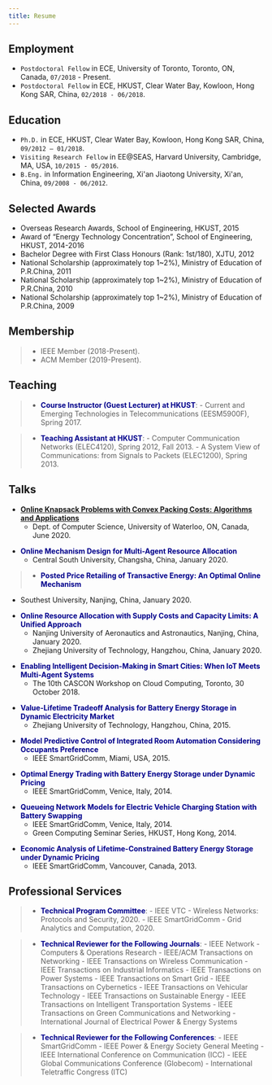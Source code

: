 ```yaml
---
title: Resume
---
```


## Employment
>
- `Postdoctoral Fellow` in ECE, University of Toronto, Toronto, ON, Canada, `07/2018` - Present.
- `Postdoctoral Fellow` in ECE, HKUST, Clear Water Bay, Kowloon, Hong Kong SAR, China, `02/2018 - 06/2018`.

## Education
>
- `Ph.D.` in ECE, HKUST, Clear Water Bay, Kowloon, Hong Kong SAR, China, `09/2012 – 01/2018`.
- `Visiting Research Fellow` in EE@SEAS, Harvard University, Cambridge, MA, USA, `10/2015 - 05/2016`.
- `B.Eng.` in Information Engineering, Xi'an Jiaotong University, Xi'an, China, `09/2008 - 06/2012`.

## Selected Awards
>
- Overseas Research Awards, School of Engineering, HKUST, 2015
- Award of “Energy Technology Concentration”, School of Engineering, HKUST, 2014-2016
- Bachelor Degree with First Class Honours (Rank: 1st/180), XJTU, 2012
- National Scholarship (approximately top 1~2%), Ministry of Education of P.R.China, 2011
- National Scholarship (approximately top 1~2%), Ministry of Education of P.R.China, 2010
- National Scholarship (approximately top 1~2%), Ministry of Education of P.R.China, 2009

## Membership 

> - IEEE Member (2018-Present).
> - ACM Member (2019-Present).

## Teaching

> - <span style="color:darkblue">**Course Instructor (Guest Lecturer) at HKUST**</span>:
    - Current and Emerging Technologies in Telecommunications (EESM5900F), Spring 2017.

> - <span style="color:darkblue">**Teaching Assistant at HKUST**</span>:
    - Computer Communication Networks (ELEC4120), Spring 2012, Fall 2013.
    - A System View of Communications: from Signals to Packets (ELEC1200), Spring 2013.

## Talks

>
- [**Online Knapsack Problems with Convex Packing Costs: Algorithms and Applications**](https://events.vtools.ieee.org/m/233311)
  - Dept. of Computer Science, University of Waterloo, ON, Canada, June 2020.

>
- <span style="color:darkblue">**Online Mechanism Design for Multi-Agent Resource Allocation**</span>
  - Central South University, Changsha, China, January 2020.

> - <span style="color:darkblue">**Posted Price Retailing of Transactive Energy: An Optimal Online Mechanism**</span>
  - Southest University, Nanjing, China, January 2020. 

>
- <span style="color:darkblue">**Online Resource Allocation with Supply Costs and Capacity Limits: A Unified Approach**</span>
  - Nanjing University of Aeronautics and Astronautics, Nanjing, China, January 2020. 
  - Zhejiang University of Technology, Hangzhou, China, January 2020.  
>
- <span style="color:darkblue">**Enabling Intelligent Decision-Making in Smart Cities: When IoT Meets Multi-Agent Systems**</span>
  - The 10th CASCON Workshop on Cloud Computing, Toronto, 30 October 2018.
>
- <span style="color:darkblue">**Value-Lifetime Tradeoff Analysis for Battery Energy Storage in Dynamic Electricity Market**</span> 
  - Zhejiang University of Technology, Hangzhou, China, 2015.
>
- <span style="color:darkblue">**Model Predictive Control of Integrated Room Automation Considering Occupants Preference**</span>
  - IEEE SmartGridComm, Miami, USA, 2015.
>
- <span style="color:darkblue">**Optimal Energy Trading with Battery Energy Storage under Dynamic Pricing**</span>
  - IEEE SmartGridComm, Venice, Italy, 2014.
>
- <span style="color:darkblue">**Queueing Network Models for Electric Vehicle Charging Station with Battery Swapping**</span>
  - IEEE SmartGridComm, Venice, Italy, 2014.
  - Green Computing Seminar Series, HKUST, Hong Kong, 2014.
>
- <span style="color:darkblue">**Economic Analysis of Lifetime-Constrained Battery Energy Storage under Dynamic Pricing**</span>
  - IEEE SmartGridComm, Vancouver, Canada, 2013.


## Professional Services

> - <span style="color:darkblue">**Technical Program Committee**</span>:
    - IEEE VTC - Wireless Networks: Protocols and Security, 2020.
    - IEEE SmartGridComm - Grid Analytics and Computation, 2020.

> - <span style="color:darkblue">**Technical Reviewer for the Following Journals**</span>:
    - IEEE Network
    - Computers & Operations Research
    - IEEE/ACM Transactions on Networking
    - IEEE Transactions on Wireless Communication
    - IEEE Transactions on Industrial Informatics
    - IEEE Transactions on Power Systems
    - IEEE Transactions on Smart Grid
    - IEEE Transactions on Cybernetics
    - IEEE Transactions on Vehicular Technology
    - IEEE Transactions on Sustainable Energy
    - IEEE Transactions on Intelligent Transportation Systems
    - IEEE Transactions on Green Communications and Networking
    - International Journal of Electrical Power & Energy Systems

> - <span style="color:darkblue">**Technical Reviewer for the Following Conferences**</span>:
    - IEEE SmartGridComm 
    - IEEE Power & Energy Society General Meeting
    - IEEE International Conference on Communication (ICC)
    - IEEE Global Communications Conference (Globecom)
    - International Teletraffic Congress (ITC)